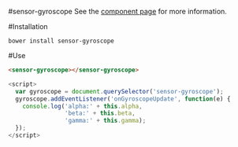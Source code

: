 #sensor-gyroscope
See the [component page](http://fvitullo.github.io/sensor-gyroscope/components/sensor-gyroscope/) for more information.


#Installation
```
bower install sensor-gyroscope
```

#Use
```html
<sensor-gyroscope></sensor-gyroscope>
```
```javascript
<script>
  var gyroscope = document.querySelector('sensor-gyroscope');
  gyroscope.addEventListener('onGyroscopeUpdate', function(e) {
    console.log('alpha:' + this.alpha,
                'beta:' + this.beta,
                'gamma:' + this.gamma);
  });
</script>
```

